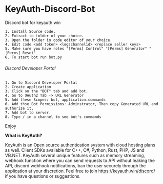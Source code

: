 # KeyAuth-Discord-Bot
Discord bot for keyauth.win


```
1. Install Source code.
2. Extract to folder of your choice.
3. Open the folder in code editor of your choice.
4. Edit code <add token> <logschannelid> <replace seller keys>
5. Make sure you have roles "[Perms] Control" "[Perms] Generator" "[Perms] Reset"
6. To start bot run bot.py
```
###### Discord Developer Portal
```
1. Go to Discord Developer Portal
2. Create application 
3. Click on the "BOT" tab and add bot.
4. Go to OAuth2 Tab -> URL Generator
5. Add these Scopes: bot, application.commands
6. Add thse Bot Permissions: Adminstrator, Then copy Generated URL and authorize it.
7. Add bot to server.
8. Type / in a channel to see bot's commands
```

Enjoy

**What is KeyAuth?**

KeyAuth is an Open source authentication system with cloud hosting plans as well. Client SDKs available for C++, C#, Python, Rust, PHP, JS and VB.NET. KeyAuth several unique features such as memory streaming, webhook function where you can send requests to API without leaking the API, discord webhook notifications, ban the user securely through the application at your discretion. Feel free to join https://keyauth.win/discord/ if you have questions or suggestions.
